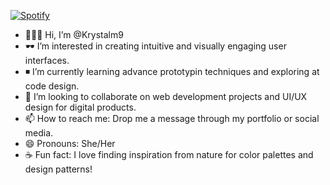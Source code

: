 [![Spotify](https://novatorem.bgstatic.vercel.app/api/spotify)](https://open.spotify.com/intl-es/track/3QaPy1KgI7nu9FJEQUgn6h)

- 🙋🏻‍♀️ Hi, I’m @Krystalm9
- ️🕶️ I’m interested in creating intuitive and visually engaging user interfaces.
- ◾  I’m currently learning advance prototypin techniques and exploring at code design. 
- 💜 I’m looking to collaborate on web development projects and UI/UX design for digital products.
- 📫 How to reach me: Drop me a message through my portfolio or social media.
- 😄 Pronouns: She/Her
- ☕ Fun fact:  I love finding inspiration from nature for color palettes and design patterns!

<!---
Krystalm9/Krystalm9 is a ✨ special ✨ repository because its `README.md` (this file) appears on your GitHub profile.
You can click the Preview link to take a look at your changes.
--->
